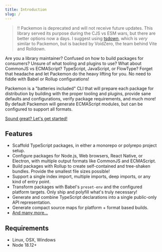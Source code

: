 ```yaml
---
title: Introduction
slug: /
---
```


> ‼️ Packemon is deprecated and will not receive future updates. This library served its purpose
> during the CJS vs ESM wars, but there are better options now a days. I suggest using
> [tsdown](https://tsdown.dev/), which is _very_ similar to Packemon, but is backed by VoidZero, the
> team behind Vite and Rolldown.

Are you a library maintainer? Confused on how to build packages for consumers? Unsure of what
tooling and plugins to use? What about CommonJS vs ECMAScript? TypeScript, JavaScript, or FlowType?
Forget that headache and let Packemon do the heavy lifting for you. No need to fiddle with Babel or
Rollup configurations!

Packemon is a "batteries included" CLI that will prepare each package for distribution by building
with the proper tooling and plugins, provide sane defaults and configurations, verify package
requirements, and much more! By default Packemon will generate ECMAScript modules, but can be
configured to support all formats.

[Sound great? Let's get started!](./install)

## Features

- Scaffold TypeScript packages, in either a monorepo or polyrepo project setup.
- Configure packages for Node.js, Web browsers, React Native, or Electron, with multiple output
  formats like CommonJS and ECMAScript.
- Build packages with Rollup to create self-contained and tree-shaken bundles. Provide the smallest
  file sizes possible!
- Support a single index import, multiple imports, deep imports, or any kind of entry point.
- Transform packages with Babel's `preset-env` and the configured platform targets. Only ship and
  polyfill what's truly necessary!
- Generate and combine TypeScript declarations into a single public-only API representation.
- Generate compact source maps for platform + format based builds.
- [And many more...](./features)

## Requirements

- Linux, OSX, Windows
- Node 18.12+
